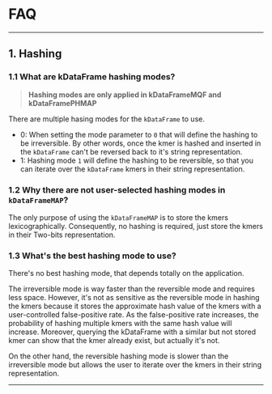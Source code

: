 # FAQ

<hr>

## **1. Hashing**

### 1.1 What are kDataFrame hashing modes?

> **Hashing modes are only applied in kDataFrameMQF and kDataFramePHMAP**

There are multiple hasing modes for the `kDataFrame` to use.
- 0: When setting the mode parameter to `0` that will define the hashing to be irreversible. By other words, once the kmer is hashed and inserted in the `kDataFrame` can't be reversed back to it's string representation.
- 1: Hashing mode `1` will define the hashing to be reversible, so that you can iterate over the `kDataFrame` kmers in their string representation. 

### 1.2 Why there are not user-selected hashing modes in `kDataFrameMAP`?

The only purpose of using the `kDataFrameMAP` is to store the kmers lexicographically. Consequently, no hashing is required, just store the kmers in their Two-bits representation.

### 1.3 What's the best hashing mode to use?

There's no best hashing mode, that depends totally on the application.

The irreversible mode is way faster than the reversible mode and requires less space. However, it's not as sensitive as the reversible mode in hashing the kmers because it stores the approximate hash value of the kmers with a user-controlled false-positive rate.
As the false-positive rate increases, the probability of hashing multiple kmers with the same hash value will increase.
Moreover, querying the kDataFrame with a similar but not stored kmer can show that the kmer already exist, but actually it's not. 

On the other hand, the reversible hashing mode is slower than the irreversible mode but allows the user to iterate over the kmers in their string representation.

---

